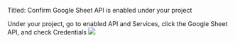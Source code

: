 
Titled: Confirm Google Sheet API is enabled under your project


Under your project, go to enabled API and Services, click the Google Sheet API, and check Credentials
![](https://i.imgur.com/2i7a9fa.png)

